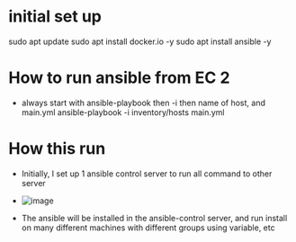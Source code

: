 # initial set up

sudo apt update
sudo apt install docker.io -y
sudo apt install ansible -y

# How to run ansible from EC 2

-   always start with ansible-playbook then -i then name of host, and main.yml
    ansible-playbook -i inventory/hosts main.yml

# How this run
- Initially, I set up 1 ansible control server to run all command to other server

- ![image](https://github.com/user-attachments/assets/dab5644f-81d4-437b-a77d-d2eed61a6ddf)

- The ansible will be installed in the ansible-control server, and run install on many different machines with different groups using variable, etc
